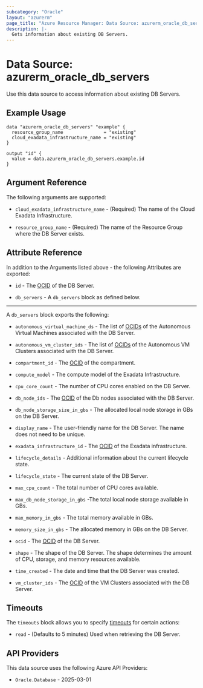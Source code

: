 ```yaml
---
subcategory: "Oracle"
layout: "azurerm"
page_title: "Azure Resource Manager: Data Source: azurerm_oracle_db_servers"
description: |-
  Gets information about existing DB Servers.
---
```


# Data Source: azurerm_oracle_db_servers

Use this data source to access information about existing DB Servers.

## Example Usage

```hcl
data "azurerm_oracle_db_servers" "example" {
  resource_group_name               = "existing"
  cloud_exadata_infrastructure_name = "existing"
}

output "id" {
  value = data.azurerm_oracle_db_servers.example.id
}
```

## Argument Reference

The following arguments are supported:

* `cloud_exadata_infrastructure_name` - (Required) The name of the Cloud Exadata Infrastructure.

* `resource_group_name` - (Required) The name of the Resource Group where the DB Server exists.

## Attribute Reference

In addition to the Arguments listed above - the following Attributes are exported: 

* `id` - The [OCID](https://docs.oracle.com/en-us/iaas/Content/General/Concepts/identifiers.htm) of the DB Server.

* `db_servers` - A `db_servers` block as defined below.

---

A `db_servers` block exports the following:

* `autonomous_virtual_machine_ds` - The list of [OCIDs](https://docs.oracle.com/en-us/iaas/Content/General/Concepts/identifiers.htm) of the Autonomous Virtual Machines associated with the DB Server.

* `autonomous_vm_cluster_ids` - The list of [OCIDs](https://docs.oracle.com/en-us/iaas/Content/General/Concepts/identifiers.htm) of the Autonomous VM Clusters associated with the DB Server.

* `compartment_id` - The [OCID](https://docs.oracle.com/en-us/iaas/Content/General/Concepts/identifiers.htm) of the compartment.

* `compute_model` - The compute model of the Exadata Infrastructure.

* `cpu_core_count` - The number of CPU cores enabled on the DB Server.

* `db_node_ids` - The [OCID](https://docs.oracle.com/en-us/iaas/Content/General/Concepts/identifiers.htm) of the Db nodes associated with the DB Server.

* `db_node_storage_size_in_gbs` - The allocated local node storage in GBs on the DB Server.

* `display_name` - The user-friendly name for the DB Server. The name does not need to be unique.

* `exadata_infrastructure_id` - The [OCID](https://docs.oracle.com/en-us/iaas/Content/General/Concepts/identifiers.htm) of the Exadata infrastructure.

* `lifecycle_details` - Additional information about the current lifecycle state.

* `lifecycle_state` - The current state of the DB Server.

* `max_cpu_count` - The total number of CPU cores available.

* `max_db_node_storage_in_gbs` -The total local node storage available in GBs.

* `max_memory_in_gbs` - The total memory available in GBs.

* `memory_size_in_gbs` - The allocated memory in GBs on the DB Server.

* `ocid` - The [OCID](https://docs.oracle.com/en-us/iaas/Content/General/Concepts/identifiers.htm) of the DB Server.

* `shape` - The shape of the DB Server. The shape determines the amount of CPU, storage, and memory resources available.

* `time_created` - The date and time that the DB Server was created.

* `vm_cluster_ids` - The [OCID](https://docs.oracle.com/en-us/iaas/Content/General/Concepts/identifiers.htm) of the VM Clusters associated with the DB Server.

## Timeouts

The `timeouts` block allows you to specify [timeouts](https://developer.hashicorp.com/terraform/language/resources/configure#define-operation-timeouts) for certain actions:

* `read` - (Defaults to 5 minutes) Used when retrieving the DB Server.

## API Providers
<!-- This section is generated, changes will be overwritten -->
This data source uses the following Azure API Providers:

* `Oracle.Database` - 2025-03-01
